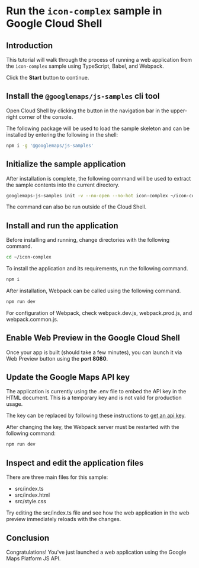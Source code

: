 # Run the `icon-complex` sample in Google Cloud Shell

<walkthrough-tutorial-duration duration="10"/>

## Introduction

This tutorial will walk through the process of running a web application from
the `icon-complex` sample using TypeScript, Babel, and Webpack.

Click the **Start** button to continue.

## Install the `@googlemaps/js-samples` cli tool

Open Cloud Shell by clicking the
<walkthrough-cloud-shell-icon></walkthrough-cloud-shell-icon> button in the
navigation bar in the upper-right corner of the console.

The following package will be used to load the sample skeleton and can be
installed by entering the following in the shell:

```bash
npm i -g '@googlemaps/js-samples'
```

## Initialize the sample application

After installation is complete, the following command will be used to extract
the sample contents into the current directory.

```bash
googlemaps-js-samples init -v --no-open --no-hot icon-complex ~/icon-complex
```

The command can also be run outside of the Cloud Shell.

## Install and run the application

Before installing and running, change directories with the following command.

```bash
cd ~/icon-complex
```

To install the application and its requirements, run the following command.

```bash
npm i
```

After installation, Webpack can be called using the following command.

```bash
npm run dev
```

For configuration of Webpack, check
<walkthrough-editor-open-file filePath="~/icon-complex/webpack.dev.js">webpack.dev.js</walkthrough-editor-open-file>,
<walkthrough-editor-open-file filePath="~/icon-complex/webpack.prod.js">webpack.prod.js</walkthrough-editor-open-file>,
and
<walkthrough-editor-open-file filePath="~/icon-complex/webpack.common.js">webpack.common.js</walkthrough-editor-open-file>.

## Enable Web Preview in the Google Cloud Shell

Once your app is built (should take a few minutes), you can launch it via
<walkthrough-spotlight-pointer target="cloudshell" spotlightId="devshell-web-preview-button">Web
Preview button</walkthrough-spotlight-pointer> using the **port 8080**.

## Update the Google Maps API key

The application is currently using the
<walkthrough-editor-open-file filePath="~/icon-complex/.env">.env</walkthrough-editor-open-file>
file to embed the API key in the HTML document. This is a temporary key and is
not valid for production usage.

The key can be replaced by following these instructions to
[get an api key](https://developers.google.com/maps/documentation/javascript/get-api-key).

After changing the key, the Webpack server must be restarted with the following
command:

```bash
npm run dev
```

## Inspect and edit the application files

There are three main files for this sample:

*   <walkthrough-editor-open-file filePath="~/icon-complex/src/index.ts">src/index.ts</walkthrough-editor-open-file>
*   <walkthrough-editor-open-file filePath="~/icon-complex/src/index.html">src/index.html</walkthrough-editor-open-file>
*   <walkthrough-editor-open-file filePath="~/icon-complex/src/style.css">src/style.css</walkthrough-editor-open-file>

Try editing the <walkthrough-editor-open-file filePath="~/icon-complex/src/index.ts">src/index.ts</walkthrough-editor-open-file> file and see how the web application in the web preview immediately reloads with the changes.

## Conclusion

<walkthrough-conclusion-trophy></walkthrough-conclusion-trophy>

Congratulations! You've just launched a web application using the Google Maps
Platform JS API.
